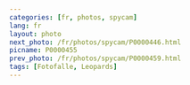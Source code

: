 ```yaml
---
categories: [fr, photos, spycam]
lang: fr
layout: photo
next_photo: /fr/photos/spycam/P0000446.html
picname: P0000455
prev_photo: /fr/photos/spycam/P0000459.html
tags: [Fotofalle, Leopards]
---
```

